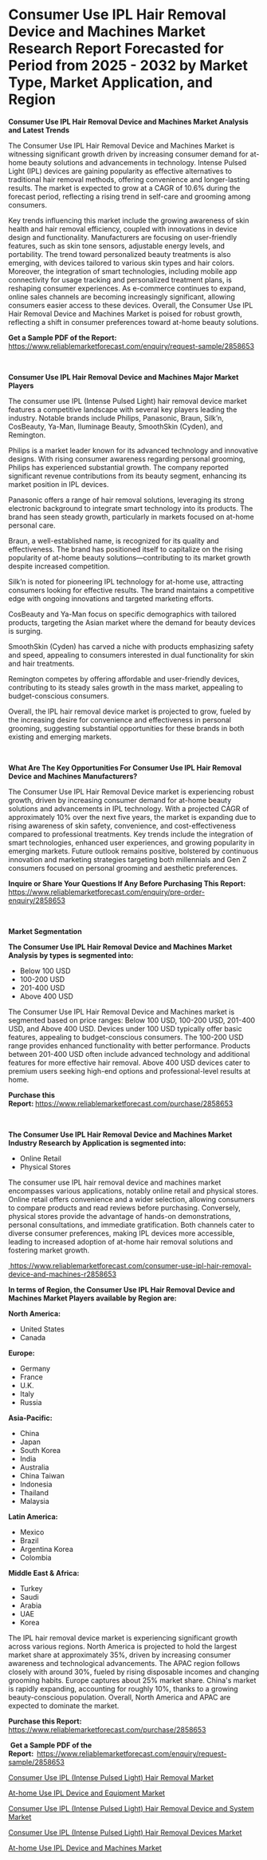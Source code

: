 <p><h1>Consumer Use IPL Hair Removal Device and Machines Market Research Report Forecasted for Period from 2025 -  2032 by Market Type, Market Application, and Region</h1></p><p><strong>Consumer Use IPL Hair Removal Device and Machines Market Analysis and Latest Trends</strong></p>
<p><p>The Consumer Use IPL Hair Removal Device and Machines Market is witnessing significant growth driven by increasing consumer demand for at-home beauty solutions and advancements in technology. Intense Pulsed Light (IPL) devices are gaining popularity as effective alternatives to traditional hair removal methods, offering convenience and longer-lasting results. The market is expected to grow at a CAGR of 10.6% during the forecast period, reflecting a rising trend in self-care and grooming among consumers. </p><p>Key trends influencing this market include the growing awareness of skin health and hair removal efficiency, coupled with innovations in device design and functionality. Manufacturers are focusing on user-friendly features, such as skin tone sensors, adjustable energy levels, and portability. The trend toward personalized beauty treatments is also emerging, with devices tailored to various skin types and hair colors. Moreover, the integration of smart technologies, including mobile app connectivity for usage tracking and personalized treatment plans, is reshaping consumer experiences. As e-commerce continues to expand, online sales channels are becoming increasingly significant, allowing consumers easier access to these devices. Overall, the Consumer Use IPL Hair Removal Device and Machines Market is poised for robust growth, reflecting a shift in consumer preferences toward at-home beauty solutions.</p></p>
<p><strong>Get a Sample PDF of the Report:&nbsp;</strong> <a href="https://www.reliablemarketforecast.com/enquiry/request-sample/2858653?utm_campaign=1110&utm_medium=2&utm_source=Github&utm_content=ia&utm_term=12032025&utm_id=consumer-use-ipl-hair-removal-device-and-machines">https://www.reliablemarketforecast.com/enquiry/request-sample/2858653</a></p>
<p>&nbsp;</p>
<p><strong>Consumer Use IPL Hair Removal Device and Machines Major Market Players</strong></p>
<p><p>The consumer use IPL (Intense Pulsed Light) hair removal device market features a competitive landscape with several key players leading the industry. Notable brands include Philips, Panasonic, Braun, Silk’n, CosBeauty, Ya-Man, Iluminage Beauty, SmoothSkin (Cyden), and Remington. </p><p>Philips is a market leader known for its advanced technology and innovative designs. With rising consumer awareness regarding personal grooming, Philips has experienced substantial growth. The company reported significant revenue contributions from its beauty segment, enhancing its market position in IPL devices.</p><p>Panasonic offers a range of hair removal solutions, leveraging its strong electronic background to integrate smart technology into its products. The brand has seen steady growth, particularly in markets focused on at-home personal care.</p><p>Braun, a well-established name, is recognized for its quality and effectiveness. The brand has positioned itself to capitalize on the rising popularity of at-home beauty solutions—contributing to its market growth despite increased competition.</p><p>Silk’n is noted for pioneering IPL technology for at-home use, attracting consumers looking for effective results. The brand maintains a competitive edge with ongoing innovations and targeted marketing efforts.</p><p>CosBeauty and Ya-Man focus on specific demographics with tailored products, targeting the Asian market where the demand for beauty devices is surging.</p><p>SmoothSkin (Cyden) has carved a niche with products emphasizing safety and speed, appealing to consumers interested in dual functionality for skin and hair treatments. </p><p>Remington competes by offering affordable and user-friendly devices, contributing to its steady sales growth in the mass market, appealing to budget-conscious consumers.</p><p>Overall, the IPL hair removal device market is projected to grow, fueled by the increasing desire for convenience and effectiveness in personal grooming, suggesting substantial opportunities for these brands in both existing and emerging markets.</p></p>
<p>&nbsp;</p>
<p><strong>What Are The Key Opportunities For Consumer Use IPL Hair Removal Device and Machines Manufacturers?</strong></p>
<p><p>The Consumer Use IPL Hair Removal Device market is experiencing robust growth, driven by increasing consumer demand for at-home beauty solutions and advancements in IPL technology. With a projected CAGR of approximately 10% over the next five years, the market is expanding due to rising awareness of skin safety, convenience, and cost-effectiveness compared to professional treatments. Key trends include the integration of smart technologies, enhanced user experiences, and growing popularity in emerging markets. Future outlook remains positive, bolstered by continuous innovation and marketing strategies targeting both millennials and Gen Z consumers focused on personal grooming and aesthetic preferences.</p></p>
<p><strong>Inquire or Share Your Questions If Any Before Purchasing This Report:</strong> <a href="https://www.reliablemarketforecast.com/enquiry/pre-order-enquiry/2858653?utm_campaign=1110&utm_medium=2&utm_source=Github&utm_content=ia&utm_term=12032025&utm_id=consumer-use-ipl-hair-removal-device-and-machines">https://www.reliablemarketforecast.com/enquiry/pre-order-enquiry/2858653</a></p>
<p>&nbsp;</p>
<p><strong>Market Segmentation</strong></p>
<p><strong>The Consumer Use IPL Hair Removal Device and Machines Market Analysis by types is segmented into:</strong></p>
<p><ul><li>Below 100 USD</li><li>100-200 USD</li><li>201-400 USD</li><li>Above 400 USD</li></ul></p>
<p><p>The Consumer Use IPL Hair Removal Device and Machines market is segmented based on price ranges: Below 100 USD, 100-200 USD, 201-400 USD, and Above 400 USD. Devices under 100 USD typically offer basic features, appealing to budget-conscious consumers. The 100-200 USD range provides enhanced functionality with better performance. Products between 201-400 USD often include advanced technology and additional features for more effective hair removal. Above 400 USD devices cater to premium users seeking high-end options and professional-level results at home.</p></p>
<p><strong>Purchase this Report:&nbsp;</strong><a href="https://www.reliablemarketforecast.com/purchase/2858653?utm_campaign=1110&utm_medium=2&utm_source=Github&utm_content=ia&utm_term=12032025&utm_id=consumer-use-ipl-hair-removal-device-and-machines">https://www.reliablemarketforecast.com/purchase/2858653</a></p>
<p>&nbsp;</p>
<p><strong>The Consumer Use IPL Hair Removal Device and Machines Market Industry Research by Application is segmented into:</strong></p>
<p><ul><li>Online Retail</li><li>Physical Stores</li></ul></p>
<p><p>The consumer use IPL hair removal device and machines market encompasses various applications, notably online retail and physical stores. Online retail offers convenience and a wider selection, allowing consumers to compare products and read reviews before purchasing. Conversely, physical stores provide the advantage of hands-on demonstrations, personal consultations, and immediate gratification. Both channels cater to diverse consumer preferences, making IPL devices more accessible, leading to increased adoption of at-home hair removal solutions and fostering market growth.</p></p>
<p><a href="https://www.reliablemarketforecast.com/consumer-use-ipl-hair-removal-device-and-machines-r2858653?utm_campaign=1110&utm_medium=2&utm_source=Github&utm_content=ia&utm_term=12032025&utm_id=consumer-use-ipl-hair-removal-device-and-machines">&nbsp;https://www.reliablemarketforecast.com/consumer-use-ipl-hair-removal-device-and-machines-r2858653</a></p>
<p><strong>In terms of Region, the Consumer Use IPL Hair Removal Device and Machines Market Players available by Region are:</strong></p>
<p>
    <p> <strong> North America: </strong>
        <ul>
            <li>United States</li>
            <li>Canada</li>
        </ul>
        </p> 
    <p> <strong> Europe: </strong>
        <ul>
            <li>Germany</li>
            <li>France</li>
            <li>U.K.</li>
            <li>Italy</li>
            <li>Russia</li>
        </ul>
        </p> 
    <p> <strong> Asia-Pacific: </strong>
        <ul>
            <li>China</li>
            <li>Japan</li>
            <li>South Korea</li>
            <li>India</li>
            <li>Australia</li>
            <li>China Taiwan</li>
            <li>Indonesia</li>
            <li>Thailand</li>
            <li>Malaysia</li>
        </ul>
        </p> 
    <p> <strong> Latin America: </strong>
        <ul>
            <li>Mexico</li>
            <li>Brazil</li>
            <li>Argentina Korea</li>
            <li>Colombia</li>
        </ul>
        </p> 
    <p> <strong> Middle East & Africa: </strong>
        <ul>
            <li>Turkey</li>
            <li>Saudi</li>
            <li>Arabia</li>
            <li>UAE</li>
            <li>Korea</li>
        </ul>
    </p>
    </p>
<p><p>The IPL hair removal device market is experiencing significant growth across various regions. North America is projected to hold the largest market share at approximately 35%, driven by increasing consumer awareness and technological advancements. The APAC region follows closely with around 30%, fueled by rising disposable incomes and changing grooming habits. Europe captures about 25% market share. China's market is rapidly expanding, accounting for roughly 10%, thanks to a growing beauty-conscious population. Overall, North America and APAC are expected to dominate the market.</p></p>
<p><strong>Purchase this Report: </strong><a href="https://www.reliablemarketforecast.com/purchase/2858653?utm_campaign=1110&utm_medium=2&utm_source=Github&utm_content=ia&utm_term=12032025&utm_id=consumer-use-ipl-hair-removal-device-and-machines">https://www.reliablemarketforecast.com/purchase/2858653</a></p>
<p>&nbsp;<strong>Get a Sample PDF of the Report:&nbsp;&nbsp;</strong><a href="https://www.reliablemarketforecast.com/enquiry/request-sample/2858653?utm_campaign=1110&utm_medium=2&utm_source=Github&utm_content=ia&utm_term=12032025&utm_id=consumer-use-ipl-hair-removal-device-and-machines">https://www.reliablemarketforecast.com/enquiry/request-sample/2858653</a></p>
<p><strong></strong></p>
<p><p><a href="https://github.com/luerabollevc/Market-Research-Report-List-1/blob/main/consumer-use-ipl-intense-pulsed-light-hair-removal-market.md?utm_campaign=1110&utm_medium=2&utm_source=Github&utm_content=ia&utm_term=12032025&utm_id=consumer-use-ipl-hair-removal-device-and-machines">Consumer Use IPL (Intense Pulsed Light) Hair Removal Market</a></p><p><a href="https://github.com/saguegrody74/Market-Research-Report-List-1/blob/main/at-home-use-ipl-device-and-equipment-market.md?utm_campaign=1110&utm_medium=2&utm_source=Github&utm_content=ia&utm_term=12032025&utm_id=consumer-use-ipl-hair-removal-device-and-machines">At-home Use IPL Device and Equipment Market</a></p><p><a href="https://github.com/aertsfecto0h/Market-Research-Report-List-1/blob/main/consumer-use-ipl-intense-pulsed-light-hair-removal-device-and-system-market.md?utm_campaign=1110&utm_medium=2&utm_source=Github&utm_content=ia&utm_term=12032025&utm_id=consumer-use-ipl-hair-removal-device-and-machines">Consumer Use IPL (Intense Pulsed Light) Hair Removal Device and System Market</a></p><p><a href="https://github.com/denighoylen1/Market-Research-Report-List-1/blob/main/consumer-use-ipl-intense-pulsed-light-hair-removal-devices-market.md?utm_campaign=1110&utm_medium=2&utm_source=Github&utm_content=ia&utm_term=12032025&utm_id=consumer-use-ipl-hair-removal-device-and-machines">Consumer Use IPL (Intense Pulsed Light) Hair Removal Devices Market</a></p><p><a href="https://github.com/tornapruttuz/Market-Research-Report-List-1/blob/main/at-home-use-ipl-device-and-machines-market.md?utm_campaign=1110&utm_medium=2&utm_source=Github&utm_content=ia&utm_term=12032025&utm_id=consumer-use-ipl-hair-removal-device-and-machines">At-home Use IPL Device and Machines Market</a></p></p>